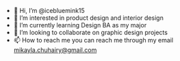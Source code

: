 - 👋 Hi, I’m @icebluemink15
- 👀 I’m interested in product design and interior design
- 🌱 I’m currently learning Design BA as my major
- 💞️ I’m looking to collaborate on graphic design projects
- 📫 How to reach me you can reach me through my email mikayla.chuhairy@gmail.com
<!---
icebluemink15/icebluemink15 is a ✨ special ✨ repository because its `README.md` (this file) appears on your GitHub profile.
You can click the Preview link to take a look at your changes.
--->
